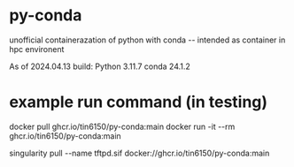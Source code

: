 # py-conda
unofficial containerazation of python with conda -- intended as container in hpc environent

As of 2024.04.13 build:
Python 3.11.7
conda 24.1.2



# example run command (in testing)

docker pull          ghcr.io/tin6150/py-conda:main
docker run -it --rm  ghcr.io/tin6150/py-conda:main



singularity pull --name tftpd.sif docker://ghcr.io/tin6150/py-conda:main

